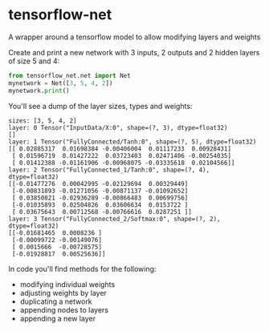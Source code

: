 # tensorflow-net
A wrapper around a tensorflow model to allow modifying layers and weights

Create and print a new network with 3 inputs, 2 outputs and 2 hidden layers of size 5 and 4:

```python
from tensorflow_net.net import Net
mynetwork = Net([3, 5, 4, 2])
mynetwork.print()
```

You'll see a dump of the layer sizes, types and weights:

```
sizes: [3, 5, 4, 2]
layer: 0 Tensor("InputData/X:0", shape=(?, 3), dtype=float32)
[]
layer: 1 Tensor("FullyConnected/Tanh:0", shape=(?, 5), dtype=float32)
[[ 0.02885317  0.01698384 -0.00406004  0.01117233  0.00928431]
 [ 0.01596719  0.01427222  0.03723403  0.02471406 -0.00254035]
 [ 0.01412388 -0.01161906 -0.00968075 -0.03335618  0.02104566]]
layer: 2 Tensor("FullyConnected_1/Tanh:0", shape=(?, 4), dtype=float32)
[[-0.01477276  0.00042995 -0.02129694  0.00329449]
 [-0.00831893 -0.01271056 -0.00871137 -0.01092652]
 [ 0.03850821 -0.02936289 -0.00866483  0.00699756]
 [-0.01035893  0.02504826  0.03606634  0.0153722 ]
 [ 0.03675643  0.00712568 -0.00766616  0.0287251 ]]
layer: 3 Tensor("FullyConnected_2/Softmax:0", shape=(?, 2), dtype=float32)
[[-0.01681465  0.0008236 ]
 [-0.00099722 -0.00149076]
 [ 0.0015666  -0.00728575]
 [-0.01928817  0.00525636]]
```

In code you'll find methods for the following:

* modifying individual weights
* adjusting weights by layer
* duplicating a network
* appending nodes to layers
* appending a new layer

